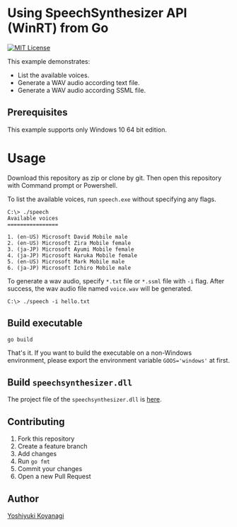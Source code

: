 # Using SpeechSynthesizer API (WinRT) from Go

[![MIT License](http://img.shields.io/badge/license-MIT-blue.svg?style=flat-square)][license]

[license]: https://github.com/moutend/go-wca/blob/master/LICENSE

This example demonstrates:

- List the available voices.
- Generate a WAV audio according text file.
- Generate a WAV audio according SSML file.

## Prerequisites

This example supports only Windows 10 64 bit edition.

# Usage

Download this repository as zip or clone by git. Then open this repository with Command prompt or Powershell.

To list the available voices, run `speech.exe` without specifying any flags.

```console
C:\> ./speech
Available voices
================

1. (en-US) Microsoft David Mobile male
2. (en-US) Microsoft Zira Mobile female
3. (ja-JP) Microsoft Ayumi Mobile female
4. (ja-JP) Microsoft Haruka Mobile female
5. (en-US) Microsoft Mark Mobile male
6. (ja-JP) Microsoft Ichiro Mobile male
```

To generate a wav audio, specify `*.txt` file or `*.ssml` file with `-i` flag. After success, the wav audio file named `voice.wav` will be generated.

```console
C:\> ./speech -i hello.txt
```

## Build executable

```console
go build
```

That's it. If you want to build the executable on a non-Windows environment, please export the environment variable `GOOS='windows'` at first.

## Build `speechsynthesizer.dll`

The project file of the `speechsynthesizer.dll` is [here](https://github.com/moutend/speechsynthesizer).

## Contributing

1. Fork this repository
1. Create a feature branch
1. Add changes
1. Run `go fmt`
1. Commit your changes
1. Open a new Pull Request

## Author

[Yoshiyuki Koyanagi](https://github.com/moutend)
